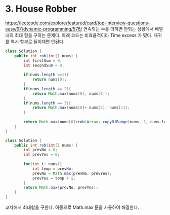 # 3. House Robber
https://leetcode.com/explore/featured/card/top-interview-questions-easy/97/dynamic-programming/576/
연속되는 수를 더하면 안되는 상황에서 배열 내의 최대 합을 구하는 문제다. 
아래 코드는 비효율적이라 Time excess 가 떴다. 재귀를 역시 함부로 들이대면 안된다. 
```java
class Solution {
    public int rob(int[] nums) {
        int firstSum = 0; 
        int secondSum = 0; 
        
        if(nums.length ==1){
            return nums[0];
        }
        if(nums.length == 2){
            return Math.max(nums[0], nums[1]);
        }
        if(nums.length == 3){
            return Math.max(nums[0]+ nums[2], nums[1]);
        }
        
        return Math.max(nums[0]+rob(Arrays.copyOfRange(nums, 2, nums.length)), nums[1]+rob(Arrays.copyOfRange(nums, 3, nums.length)));
    }
}
```
```java
class Solution {
    public int rob(int[] nums) {
        int prevNo = 0;
        int prevYes = 0;
        
        for(int i: nums){
            int temp = prevNo;
            prevNo = Math.max(prevNo, prevYes);
            prevYes = temp + i;
        }
        return Math.max(prevNo, prevYes);
    }
}
```
교차해서 최대합을 구한다. 이중으로 Math.max 문을 사용하여 해결한다.